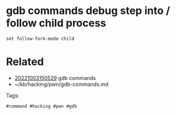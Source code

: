 # gdb commands debug step into / follow child process
```
set follow-fork-mode child
```

# Related

- [20221003150529](/zet/20221003150529/README.md) gdb commands
- ~/kb/hacking/pwn/gdb-commands.md

Tags:

    #command #hacking #pwn #gdb 
